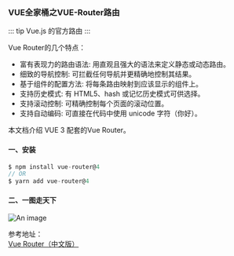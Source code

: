 ### VUE全家桶之VUE-Router路由
::: tip
Vue.js 的官方路由
:::

Vue Router的几个特点：
+ 富有表现力的路由语法: 用直观且强大的语法来定义静态或动态路由。
+ 细致的导航控制: 可拦截任何导航并更精确地控制其结果。
+ 基于组件的配置方法: 将每条路由映射到应该显示的组件上。
+ 支持历史模式: 有 HTML5、hash 或记忆历史模式可供选择。
+ 支持滚动控制: 可精确控制每个页面的滚动位置。
+ 支持自动编码: 可直接在代码中使用 unicode 字符（你好）。

本文档介绍 VUE 3 配套的Vue Router。

#### 一、安装
```js
$ npm install vue-router@4
// OR
$ yarn add vue-router@4
```
#### 二、一图走天下
![An image](~@/vue_router.png)






参考地址：<br/>
<a href="https://router.vuejs.org/zh/" target="_blank">Vue Router（中文版）</a><br />
